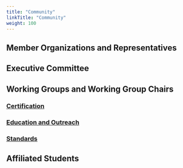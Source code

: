```yaml
---
title: "Community"
linkTitle: "Community"
weight: 100
---
```


## Member Organizations and Representatives

## Executive Committee

## Working Groups and Working Group Chairs

### [Certification](https://github.com/openmodelingfoundation/openmodelingfoundation.github.io/discussions/categories/certification-and-incentives-wg)

### [Education and Outreach](https://github.com/openmodelingfoundation/openmodelingfoundation.github.io/discussions/categories/education-and-outreach-wg)

### [Standards](https://github.com/openmodelingfoundation/openmodelingfoundation.github.io/discussions?discussions_q=category%3A%22Accessibility+Standards%22+category%3A%22Documentation+Standards%22+category%3A%22Interoperability+Standards%22+category%3A%22Reusability+Standards%22+&page=1)

## Affiliated Students
